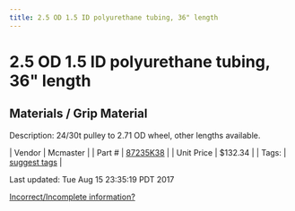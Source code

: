 ```yaml
---
title: 2.5 OD 1.5 ID polyurethane tubing, 36" length
---
```


# 2.5 OD 1.5 ID polyurethane tubing, 36" length
## Materials / Grip Material
Description: 	24/30t pulley to 2.71 OD wheel, other lengths available. 

| Vendor | Mcmaster | 
| Part # | [87235K38](https://www.mcmaster.com/#87235K38) | 
| Unit Price | $132.34 | 
| Tags: | [suggest tags](https://docs.google.com/forms/d/e/1FAIpQLSeWyY8v3RgOty-MyWmh9U0iivNYN_molChYyS-0U-o-kOAv_g/viewform) | 

Last updated: Tue Aug 15 23:35:19 PDT 2017

 [Incorrect/Incomplete information?](https://docs.google.com/forms/d/e/1FAIpQLSeWyY8v3RgOty-MyWmh9U0iivNYN_molChYyS-0U-o-kOAv_g/viewform)